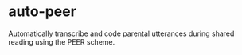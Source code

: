 # auto-peer
Automatically transcribe and code parental utterances during shared reading using the PEER scheme.
